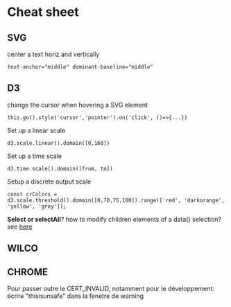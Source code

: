 # Cheat sheet

## SVG

center a text horiz and vertically

`text-anchor="middle" dominant-baseline="middle"`

## D3

change the cursor when hovering a SVG element

`this.go().style('cursor','pointer').on('click', ()=>{...})`

Set up a linear scale

`d3.scale.linear().domain([0,160])`

Set up a time scale

`d3.time.scale().domain([from, to])`

Setup a discrete output scale

`const crColors = d3.scale.threshold().domain([0,70,75,100]).range(['red', 'darkorange', 'yellow', 'grey']);`

**Select or selectAll**? how to modify children elements of a data\(\) selection? see [here](https://bost.ocks.org/mike/nest/#conclusion)

## WILCO

## CHROME

Pour passer outre le CERT\_INVALID, notamment pour le développement: écrire "thisisunsafe" dans la fenetre de warning

